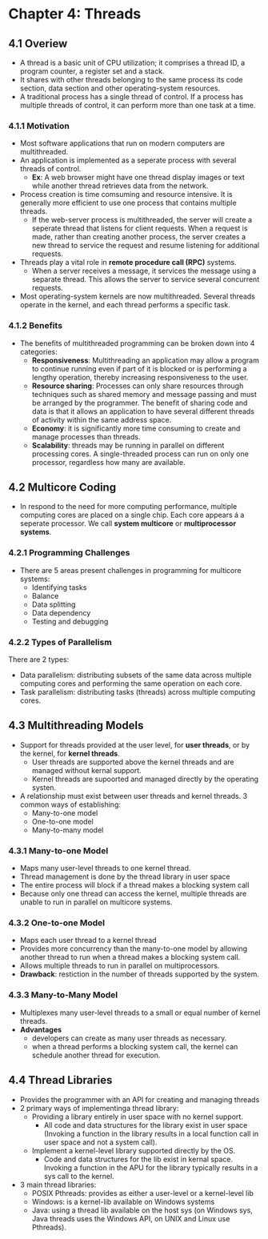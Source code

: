 # Chapter 4: Threads
## 4.1 Overiew
- A thread is a basic unit of CPU utilization; it comprises a thread ID, a program counter, a register set and a stack.
- It shares with other threads belonging to the same process its code section, data section and other operating-system resources.
- A traditional process has a single thread of control. If a process has multiple threads of control, it can perform more than one task at a time.
### 4.1.1 Motivation
- Most software applications that run on modern computers are multithreaded.
- An application is implemented as a seperate process with several threads of control.
  - **Ex**: A web browser might have one thread display images or text while another thread retrieves data from the network.
- Process creation is time comsuming and resource intensive. It is generally more efficient to use one process that contains multiple threads. 
  - If the web-server process is multithreaded, the server will create a seperate thread that listens for client requests. When a request is made, rather than creating another process, the server creates a new thread to service the request and resume listening for additional requests.
- Threads play a vital role in **remote procedure call (RPC)** systems.
  - When a server receives a message, it services the message using a separate thread. This allows the server to service several concurrent requests.
- Most operating-system kernels are now multithreaded. Several threads operate in the kernel, and each thread performs a specific task.
### 4.1.2 Benefits
- The benefits of multithreaded programming can be broken down into 4 categories:
  - **Responsiveness**: Multithreading an application may allow a program to continue running even if part of it is blocked or is performing a lengthy operation, thereby increasing responsiveness to the user.
  - **Resource sharing**: Processes can only share resources through techniques such as shared memory and message passing and must be arranged by the programmer. The benefit of sharing code and data is that it allows an application to have several different threads of activity within the same address space.
  - **Economy**:  it is significantly more time consuming to create and manage processes than threads.
  - **Scalability**: threads may be running in parallel on different processing cores. A single-threaded process can run on only one processor, regardless how many are available.
## 4.2 Multicore Coding
- In respond to the need for more computing performance, multiple computing cores are placed on a single chip. Each core appears á a seperate processor. We call **system multicore** or **multiprocessor systems**.
### 4.2.1 Programming Challenges
- There are 5 areas present challenges in programming for multicore systems:
  - Identifying tasks
  - Balance
  - Data splitting
  - Data dependency
  - Testing and debugging
### 4.2.2 Types of Parallelism
There are 2 types:
  - Data parallelism: distributing subsets of the same data across multiple computing cores and performing the same operation on each core.
  - Task parallelism: distributing tasks (threads) across multiple computing cores.
## 4.3 Multithreading Models
- Support for threads provided at the user level, for **user threads**, or by the kernel, for **kernel threads**.
  - User threads are supported above the kernel threads and are managed without kernal support.
  - Kernel threads are supoorted and managed directly by the operating systen.
- A relationship must exist between user threads and kernel threads. 3 common ways of establishing:
  - Many-to-one model
  - One-to-one model
  - Many-to-many model
### 4.3.1 Many-to-one Model
- Maps many user-level threads to one kernel thread.
- Thread management is done by the thread library in user space
- The entire process will block if a thread makes a blocking system call
- Because only one thread can access the kernel, multiple threads are unable to run in parallel on multicore systems.
### 4.3.2 One-to-one Model
- Maps each user thread to a kernel thread
- Provides more concurrency than the many-to-one model by allowing another thread to run when a thread makes a blocking system call.
- Allows multiple threads to run in parallel on multiprocessors.
- **Drawback**: restiction in the number of threads supported by the system.
###  4.3.3 Many-to-Many Model
- Multiplexes many user-level threads to a small or equal number of kernel threads.
- **Advantages**
  - developers can create as many user threads as necessary.
  - when a thread performs a blocking system call, the kernel can schedule another thread for execution.
## 4.4 Thread Libraries
- Provides the programmer with an API for creating and managing threads
- 2 primary ways of implementinga thread library:
  - Providing a library entirely in user space with no kernel support.
    - All code and data structures for the library exist in user space (Invoking a function in the library results in a local function call in user space and not a system call).
  - Implement a kernel-level library supported directly by the OS. 
    - Code and data structures for the lib exist in kernal space. Invoking a function in the APU for the library typically results in a sys call to the kernel.
- 3 main thread libraries:
  - POSIX Pthreads: provides as either a user-level or a kernel-level lib
  - Windows: is a kernel-lib available on Windows systems
  - Java: using a thread lib available on the host sys (on Windows sys, Java threads uses the Windows API, on UNIX and Linux use Pthreads).

